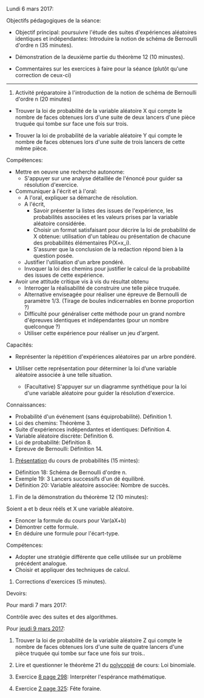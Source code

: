 Lundi 6 mars 2017:

Objectifs pédagogiques de la séance:

- Objectif principal: poursuivre l'étude des suites d'expériences aléatoires identiques et indépendantes:
Introduire la notion de schéma de Bernoulli d'ordre n (35 minutes).

- Démonstration de la deuxième partie du théorème 12 (10 minustes).

- Commentaires sur les exercices à faire pour la séance (plutôt qu'une correction de ceux-ci)

---

1. Activité préparatoire à l'introduction de la notion de schéma de Bernoulli d'ordre n (20 minutes)

- Trouver la loi de probabilité de la variable aléatoire X qui compte le nombre de faces obtenues lors d'une suite de deux lancers d'une pièce truquée qui tombe sur face une fois sur trois.

- Trouver la loi de probabilité de la variable aléatoire Y qui compte le nombre de faces obtenues lors d'une suite de trois lancers de cette même pièce.

Compétences:

- Mettre en oeuvre une recherche autonome:
  - S'appuyer sur une analyse détaillée de l'énoncé pour guider sa résolution d'exercice.
- Communiquer à l'écrit et à l'oral:
  - A l'oral, expliquer sa démarche de résolution.
  - A l'écrit,
    - Savoir présenter la listes des issues de l'expérience, les probabilités associées et les valeurs prises par la variable aléatoire considérée.
    - Choisir un format satisfaisant pour décrire la loi de probabilité de X obtenue: utilisation d'un tableau ou présentation de chacune des probabilités élémentaires P(X=x_i).
    - S'assurer que la conclusion de la redaction répond bien à la question posée.
  - Justifier l'utilisation d'un arbre pondéré.   
  - Invoquer la loi des chemins pour justifier le calcul de la probabilité des issues de cette expérience.
- Avoir une attitude critique vis à vis du résultat obtenu  
  - Interroger la réalisabilité de construire une telle pièce truquée.
  - Alternative enviseagée pour réaliser une épreuve de Bernoulli de paramètre 1/3. (Tirage de boules indicernables en bonne proportion ?)
  - Difficulté pour généraliser cette méthode pour un grand nombre d'épreuves identiques et indépendantes (pour un nombre quelconque ?)
  - Utiliser cette expérience pour réaliser un jeu d'argent.

Capacités:

- Représenter la répétition d'expériences aléatoires par un arbre pondéré.

- Utiliser cette représentation pour déterminer la loi d’une variable
aléatoire associée à une telle situation.

  - (Facultative) S'appuyer sur un diagramme synthétique pour la loi d'une variable aléatoire pour guider la résolution d'exercice.

Connaissances:

- Probabilité d'un événement (sans équiprobabilité). Définition 1.
- Loi des chemins: Théorème 3.
- Suite d'expériences indépendantes et identiques: Définition 4.
- Variable aléatoire discrète: Définition 6.
- Loi de probabilité: Définition 8.
- Epreuve de Bernoulli: Définition 14.    



1. [Présentation](https://github.com/EdisonLorgues1SD1617/Math1SD1617/raw/master/Donn%C3%A9es/Chapitres/6.%20Probabilit%C3%A9s/Pr%C3%A9sentation/Probabilit%C3%A9s.pdf) du cours de probabilités (15 mintes):

  - Définition 18: Schéma de Bernoulli d'ordre n.
  - Exemple 19: 3 Lancers successifs d'un dé équilibré.
  - Définition 20: Variable aléatoire associée: Nombre de succès.

1. Fin de la démonstration du théorème 12 (10 minutes):

 Soient a et b deux rééls et X une variable aléatoire.
  - Enoncer la formule du cours pour Var(aX+b)
  - Démontrer cette formule.
  - En déduire une formule pour l'écart-type.

Compétences:

- Adopter une stratégie différente que celle utilisée sur un problème précédent analogue.
- Choisir et appliquer des techniques de calcul.

1. Corrections d'exercices (5 minutes).

Devoirs:

Pour mardi 7 mars 2017:

Contrôle avec des suites et des algorithmes.

Pour [jeudi 9 mars 2017](https://github.com/EdisonLorgues1SD1617/Devoirs/issues/48):

1. Trouver la loi de probabilité de la variable aléatoire Z qui compte le nombre de faces obtenues lors d'une suite de quatre lancers d'une pièce truquée qui tombe sur face une fois sur trois..

1. Lire et questionner le théorème 21 du [polycopié](https://github.com/EdisonLorgues1SD1617/Math1SD1617/blob/master/Donn%C3%A9es/Chapitres/6.%20Probabilit%C3%A9s/Polycopie/Probabilit%C3%A9s.pdf) de cours: Loi binomiale.

1. Exercice [8 page 298](https://raw.githubusercontent.com/EdisonLorgues1SD1617/Math1SD1617/master/Donn%C3%A9es/Chapitres/6.%20Probabilit%C3%A9s/Images/7-8p298.png): Interpréter l'espérance mathématique.

1. Exercice [2 page 325](https://raw.githubusercontent.com/EdisonLorgues1SD1617/Math1SD1617/master/Donn%C3%A9es/Chapitres/6.%20Probabilit%C3%A9s/Images/2p325.png): Fête foraine.
